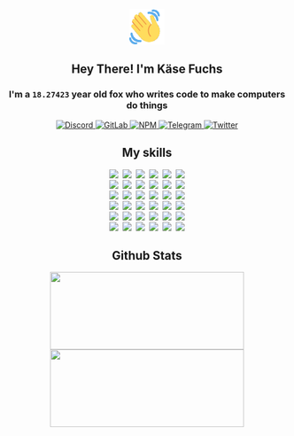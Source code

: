 <div><p align=center><img src=./resources/images/wave.gif width=64px height=64px></p><h2 align=center>Hey There! I'm Käse Fuchs</h2><h3 align=center>I'm a <code>18.27423</code> year old fox who writes code to make computers do things</h3><p align=center><a href=https://discord.com/users/507526681125322772><img alt=Discord src="https://img.shields.io/badge/Discord-5865F2?logo=discord&logoColor=white&style=flat-square#e7ae72db1f6348e29a74e3aa2ed5a345"> </a><a href=https://gitlab.com/kasefuchs><img alt=GitLab src="https://img.shields.io/badge/GitLab-330F63?logo=gitlab&logoColor=white&style=flat-square#e7ae72db1f6348e29a74e3aa2ed5a345"> </a><a href=https://npmjs.com/~kasefuchs><img alt=NPM src="https://img.shields.io/badge/NPM-CB3837?logo=npm&logoColor=white&style=flat-square#e7ae72db1f6348e29a74e3aa2ed5a345"> </a><a href=https://t.me/kasefuchs><img alt=Telegram src="https://img.shields.io/badge/Telegram-2CA5E0?logo=telegram&logoColor=white&style=flat-square#e7ae72db1f6348e29a74e3aa2ed5a345"> </a><a href=https://twitter.com/kasefuchs><img alt=Twitter src="https://img.shields.io/badge/Twitter-1DA1F2?logo=twitter&logoColor=white&style=flat-square#e7ae72db1f6348e29a74e3aa2ed5a345"></a></p><h2 align=center>My skills</h2><p align=center><a href=https://aws.amazon.com/ ><picture><source srcset="https://skillicons.dev/icons?i=aws&theme=dark#e7ae72db1f6348e29a74e3aa2ed5a345" media="(prefers-color-scheme: dark)"><source srcset="https://skillicons.dev/icons?i=aws&theme=light#e7ae72db1f6348e29a74e3aa2ed5a345" media="(prefers-color-scheme: light), (prefers-color-scheme: no-preference)"><img src="https://skillicons.dev/icons?i=aws&theme=light#e7ae72db1f6348e29a74e3aa2ed5a345"></picture></a>&nbsp;&nbsp;<a href=https://en.wikipedia.org/wiki/Bash_(Unix_shell)><picture><source srcset="https://skillicons.dev/icons?i=bash&theme=dark#e7ae72db1f6348e29a74e3aa2ed5a345" media="(prefers-color-scheme: dark)"><source srcset="https://skillicons.dev/icons?i=bash&theme=light#e7ae72db1f6348e29a74e3aa2ed5a345" media="(prefers-color-scheme: light), (prefers-color-scheme: no-preference)"><img src="https://skillicons.dev/icons?i=bash&theme=light#e7ae72db1f6348e29a74e3aa2ed5a345"></picture></a>&nbsp;&nbsp;<a href=https://discord.com/developers/docs><picture><source srcset="https://skillicons.dev/icons?i=bots&theme=dark#e7ae72db1f6348e29a74e3aa2ed5a345" media="(prefers-color-scheme: dark)"><source srcset="https://skillicons.dev/icons?i=bots&theme=light#e7ae72db1f6348e29a74e3aa2ed5a345" media="(prefers-color-scheme: light), (prefers-color-scheme: no-preference)"><img src="https://skillicons.dev/icons?i=bots&theme=light#e7ae72db1f6348e29a74e3aa2ed5a345"></picture></a>&nbsp;&nbsp;<a href=https://www.cloudflare.com/ ><picture><source srcset="https://skillicons.dev/icons?i=cloudflare&theme=dark#e7ae72db1f6348e29a74e3aa2ed5a345" media="(prefers-color-scheme: dark)"><source srcset="https://skillicons.dev/icons?i=cloudflare&theme=light#e7ae72db1f6348e29a74e3aa2ed5a345" media="(prefers-color-scheme: light), (prefers-color-scheme: no-preference)"><img src="https://skillicons.dev/icons?i=cloudflare&theme=light#e7ae72db1f6348e29a74e3aa2ed5a345"></picture></a>&nbsp;&nbsp;<a href=https://en.wikipedia.org/wiki/CSS><picture><source srcset="https://skillicons.dev/icons?i=css&theme=dark#e7ae72db1f6348e29a74e3aa2ed5a345" media="(prefers-color-scheme: dark)"><source srcset="https://skillicons.dev/icons?i=css&theme=light#e7ae72db1f6348e29a74e3aa2ed5a345" media="(prefers-color-scheme: light), (prefers-color-scheme: no-preference)"><img src="https://skillicons.dev/icons?i=css&theme=light#e7ae72db1f6348e29a74e3aa2ed5a345"></picture></a>&nbsp;&nbsp;<a href=https://www.docker.com/ ><picture><source srcset="https://skillicons.dev/icons?i=docker&theme=dark#e7ae72db1f6348e29a74e3aa2ed5a345" media="(prefers-color-scheme: dark)"><source srcset="https://skillicons.dev/icons?i=docker&theme=light#e7ae72db1f6348e29a74e3aa2ed5a345" media="(prefers-color-scheme: light), (prefers-color-scheme: no-preference)"><img src="https://skillicons.dev/icons?i=docker&theme=light#e7ae72db1f6348e29a74e3aa2ed5a345"></picture></a><br><a href=https://www.electronjs.org/ ><picture><source srcset="https://skillicons.dev/icons?i=electron&theme=dark#e7ae72db1f6348e29a74e3aa2ed5a345" media="(prefers-color-scheme: dark)"><source srcset="https://skillicons.dev/icons?i=electron&theme=light#e7ae72db1f6348e29a74e3aa2ed5a345" media="(prefers-color-scheme: light), (prefers-color-scheme: no-preference)"><img src="https://skillicons.dev/icons?i=electron&theme=light#e7ae72db1f6348e29a74e3aa2ed5a345"></picture></a>&nbsp;&nbsp;<a href=https://expressjs.com/ ><picture><source srcset="https://skillicons.dev/icons?i=express&theme=dark#e7ae72db1f6348e29a74e3aa2ed5a345" media="(prefers-color-scheme: dark)"><source srcset="https://skillicons.dev/icons?i=express&theme=light#e7ae72db1f6348e29a74e3aa2ed5a345" media="(prefers-color-scheme: light), (prefers-color-scheme: no-preference)"><img src="https://skillicons.dev/icons?i=express&theme=light#e7ae72db1f6348e29a74e3aa2ed5a345"></picture></a>&nbsp;&nbsp;<a href=https://www.figma.com/ ><picture><source srcset="https://skillicons.dev/icons?i=figma&theme=dark#e7ae72db1f6348e29a74e3aa2ed5a345" media="(prefers-color-scheme: dark)"><source srcset="https://skillicons.dev/icons?i=figma&theme=light#e7ae72db1f6348e29a74e3aa2ed5a345" media="(prefers-color-scheme: light), (prefers-color-scheme: no-preference)"><img src="https://skillicons.dev/icons?i=figma&theme=light#e7ae72db1f6348e29a74e3aa2ed5a345"></picture></a>&nbsp;&nbsp;<a href=https://firebase.google.com/ ><picture><source srcset="https://skillicons.dev/icons?i=firebase&theme=dark#e7ae72db1f6348e29a74e3aa2ed5a345" media="(prefers-color-scheme: dark)"><source srcset="https://skillicons.dev/icons?i=firebase&theme=light#e7ae72db1f6348e29a74e3aa2ed5a345" media="(prefers-color-scheme: light), (prefers-color-scheme: no-preference)"><img src="https://skillicons.dev/icons?i=firebase&theme=light#e7ae72db1f6348e29a74e3aa2ed5a345"></picture></a>&nbsp;&nbsp;<a href=https://flask.palletsprojects.com/ ><picture><source srcset="https://skillicons.dev/icons?i=flask&theme=dark#e7ae72db1f6348e29a74e3aa2ed5a345" media="(prefers-color-scheme: dark)"><source srcset="https://skillicons.dev/icons?i=flask&theme=light#e7ae72db1f6348e29a74e3aa2ed5a345" media="(prefers-color-scheme: light), (prefers-color-scheme: no-preference)"><img src="https://skillicons.dev/icons?i=flask&theme=light#e7ae72db1f6348e29a74e3aa2ed5a345"></picture></a>&nbsp;&nbsp;<a href=https://cloud.google.com/ ><picture><source srcset="https://skillicons.dev/icons?i=gcp&theme=dark#e7ae72db1f6348e29a74e3aa2ed5a345" media="(prefers-color-scheme: dark)"><source srcset="https://skillicons.dev/icons?i=gcp&theme=light#e7ae72db1f6348e29a74e3aa2ed5a345" media="(prefers-color-scheme: light), (prefers-color-scheme: no-preference)"><img src="https://skillicons.dev/icons?i=gcp&theme=light#e7ae72db1f6348e29a74e3aa2ed5a345"></picture></a><br><a href=https://git-scm.com/ ><picture><source srcset="https://skillicons.dev/icons?i=git&theme=dark#e7ae72db1f6348e29a74e3aa2ed5a345" media="(prefers-color-scheme: dark)"><source srcset="https://skillicons.dev/icons?i=git&theme=light#e7ae72db1f6348e29a74e3aa2ed5a345" media="(prefers-color-scheme: light), (prefers-color-scheme: no-preference)"><img src="https://skillicons.dev/icons?i=git&theme=light#e7ae72db1f6348e29a74e3aa2ed5a345"></picture></a>&nbsp;&nbsp;<a href=https://github.com/ ><picture><source srcset="https://skillicons.dev/icons?i=github&theme=dark#e7ae72db1f6348e29a74e3aa2ed5a345" media="(prefers-color-scheme: dark)"><source srcset="https://skillicons.dev/icons?i=github&theme=light#e7ae72db1f6348e29a74e3aa2ed5a345" media="(prefers-color-scheme: light), (prefers-color-scheme: no-preference)"><img src="https://skillicons.dev/icons?i=github&theme=light#e7ae72db1f6348e29a74e3aa2ed5a345"></picture></a>&nbsp;&nbsp;<a href=https://gitlab.com/ ><picture><source srcset="https://skillicons.dev/icons?i=gitlab&theme=dark#e7ae72db1f6348e29a74e3aa2ed5a345" media="(prefers-color-scheme: dark)"><source srcset="https://skillicons.dev/icons?i=gitlab&theme=light#e7ae72db1f6348e29a74e3aa2ed5a345" media="(prefers-color-scheme: light), (prefers-color-scheme: no-preference)"><img src="https://skillicons.dev/icons?i=gitlab&theme=light#e7ae72db1f6348e29a74e3aa2ed5a345"></picture></a>&nbsp;&nbsp;<a href=https://www.heroku.com/ ><picture><source srcset="https://skillicons.dev/icons?i=heroku&theme=dark#e7ae72db1f6348e29a74e3aa2ed5a345" media="(prefers-color-scheme: dark)"><source srcset="https://skillicons.dev/icons?i=heroku&theme=light#e7ae72db1f6348e29a74e3aa2ed5a345" media="(prefers-color-scheme: light), (prefers-color-scheme: no-preference)"><img src="https://skillicons.dev/icons?i=heroku&theme=light#e7ae72db1f6348e29a74e3aa2ed5a345"></picture></a>&nbsp;&nbsp;<a href=https://en.wikipedia.org/wiki/HTML><picture><source srcset="https://skillicons.dev/icons?i=html&theme=dark#e7ae72db1f6348e29a74e3aa2ed5a345" media="(prefers-color-scheme: dark)"><source srcset="https://skillicons.dev/icons?i=html&theme=light#e7ae72db1f6348e29a74e3aa2ed5a345" media="(prefers-color-scheme: light), (prefers-color-scheme: no-preference)"><img src="https://skillicons.dev/icons?i=html&theme=light#e7ae72db1f6348e29a74e3aa2ed5a345"></picture></a>&nbsp;&nbsp;<a href=https://en.wikipedia.org/wiki/JavaScript><picture><source srcset="https://skillicons.dev/icons?i=js&theme=dark#e7ae72db1f6348e29a74e3aa2ed5a345" media="(prefers-color-scheme: dark)"><source srcset="https://skillicons.dev/icons?i=js&theme=light#e7ae72db1f6348e29a74e3aa2ed5a345" media="(prefers-color-scheme: light), (prefers-color-scheme: no-preference)"><img src="https://skillicons.dev/icons?i=js&theme=light#e7ae72db1f6348e29a74e3aa2ed5a345"></picture></a><br><a href=https://en.wikipedia.org/wiki/Linux><picture><source srcset="https://skillicons.dev/icons?i=linux&theme=dark#e7ae72db1f6348e29a74e3aa2ed5a345" media="(prefers-color-scheme: dark)"><source srcset="https://skillicons.dev/icons?i=linux&theme=light#e7ae72db1f6348e29a74e3aa2ed5a345" media="(prefers-color-scheme: light), (prefers-color-scheme: no-preference)"><img src="https://skillicons.dev/icons?i=linux&theme=light#e7ae72db1f6348e29a74e3aa2ed5a345"></picture></a>&nbsp;&nbsp;<a href=https://mui.com/ ><picture><source srcset="https://skillicons.dev/icons?i=materialui&theme=dark#e7ae72db1f6348e29a74e3aa2ed5a345" media="(prefers-color-scheme: dark)"><source srcset="https://skillicons.dev/icons?i=materialui&theme=light#e7ae72db1f6348e29a74e3aa2ed5a345" media="(prefers-color-scheme: light), (prefers-color-scheme: no-preference)"><img src="https://skillicons.dev/icons?i=materialui&theme=light#e7ae72db1f6348e29a74e3aa2ed5a345"></picture></a>&nbsp;&nbsp;<a href=https://en.wikipedia.org/wiki/Markdown><picture><source srcset="https://skillicons.dev/icons?i=md&theme=dark#e7ae72db1f6348e29a74e3aa2ed5a345" media="(prefers-color-scheme: dark)"><source srcset="https://skillicons.dev/icons?i=md&theme=light#e7ae72db1f6348e29a74e3aa2ed5a345" media="(prefers-color-scheme: light), (prefers-color-scheme: no-preference)"><img src="https://skillicons.dev/icons?i=md&theme=light#e7ae72db1f6348e29a74e3aa2ed5a345"></picture></a>&nbsp;&nbsp;<a href=https://www.mongodb.com/ ><picture><source srcset="https://skillicons.dev/icons?i=mongodb&theme=dark#e7ae72db1f6348e29a74e3aa2ed5a345" media="(prefers-color-scheme: dark)"><source srcset="https://skillicons.dev/icons?i=mongodb&theme=light#e7ae72db1f6348e29a74e3aa2ed5a345" media="(prefers-color-scheme: light), (prefers-color-scheme: no-preference)"><img src="https://skillicons.dev/icons?i=mongodb&theme=light#e7ae72db1f6348e29a74e3aa2ed5a345"></picture></a>&nbsp;&nbsp;<a href=https://www.mysql.com/ ><picture><source srcset="https://skillicons.dev/icons?i=mysql&theme=dark#e7ae72db1f6348e29a74e3aa2ed5a345" media="(prefers-color-scheme: dark)"><source srcset="https://skillicons.dev/icons?i=mysql&theme=light#e7ae72db1f6348e29a74e3aa2ed5a345" media="(prefers-color-scheme: light), (prefers-color-scheme: no-preference)"><img src="https://skillicons.dev/icons?i=mysql&theme=light#e7ae72db1f6348e29a74e3aa2ed5a345"></picture></a>&nbsp;&nbsp;<a href=https://nextjs.org/ ><picture><source srcset="https://skillicons.dev/icons?i=nextjs&theme=dark#e7ae72db1f6348e29a74e3aa2ed5a345" media="(prefers-color-scheme: dark)"><source srcset="https://skillicons.dev/icons?i=nextjs&theme=light#e7ae72db1f6348e29a74e3aa2ed5a345" media="(prefers-color-scheme: light), (prefers-color-scheme: no-preference)"><img src="https://skillicons.dev/icons?i=nextjs&theme=light#e7ae72db1f6348e29a74e3aa2ed5a345"></picture></a><br><a href=https://nodejs.org/en/ ><picture><source srcset="https://skillicons.dev/icons?i=nodejs&theme=dark#e7ae72db1f6348e29a74e3aa2ed5a345" media="(prefers-color-scheme: dark)"><source srcset="https://skillicons.dev/icons?i=nodejs&theme=light#e7ae72db1f6348e29a74e3aa2ed5a345" media="(prefers-color-scheme: light), (prefers-color-scheme: no-preference)"><img src="https://skillicons.dev/icons?i=nodejs&theme=light#e7ae72db1f6348e29a74e3aa2ed5a345"></picture></a>&nbsp;&nbsp;<a href=https://www.postgresql.org/ ><picture><source srcset="https://skillicons.dev/icons?i=postgres&theme=dark#e7ae72db1f6348e29a74e3aa2ed5a345" media="(prefers-color-scheme: dark)"><source srcset="https://skillicons.dev/icons?i=postgres&theme=light#e7ae72db1f6348e29a74e3aa2ed5a345" media="(prefers-color-scheme: light), (prefers-color-scheme: no-preference)"><img src="https://skillicons.dev/icons?i=postgres&theme=light#e7ae72db1f6348e29a74e3aa2ed5a345"></picture></a>&nbsp;&nbsp;<a href=https://learn.microsoft.com/en-us/powershell/ ><picture><source srcset="https://skillicons.dev/icons?i=powershell&theme=dark#e7ae72db1f6348e29a74e3aa2ed5a345" media="(prefers-color-scheme: dark)"><source srcset="https://skillicons.dev/icons?i=powershell&theme=light#e7ae72db1f6348e29a74e3aa2ed5a345" media="(prefers-color-scheme: light), (prefers-color-scheme: no-preference)"><img src="https://skillicons.dev/icons?i=powershell&theme=light#e7ae72db1f6348e29a74e3aa2ed5a345"></picture></a>&nbsp;&nbsp;<a href=https://www.python.org/ ><picture><source srcset="https://skillicons.dev/icons?i=py&theme=dark#e7ae72db1f6348e29a74e3aa2ed5a345" media="(prefers-color-scheme: dark)"><source srcset="https://skillicons.dev/icons?i=py&theme=light#e7ae72db1f6348e29a74e3aa2ed5a345" media="(prefers-color-scheme: light), (prefers-color-scheme: no-preference)"><img src="https://skillicons.dev/icons?i=py&theme=light#e7ae72db1f6348e29a74e3aa2ed5a345"></picture></a>&nbsp;&nbsp;<a href=https://www.raspberrypi.org/ ><picture><source srcset="https://skillicons.dev/icons?i=raspberrypi&theme=dark#e7ae72db1f6348e29a74e3aa2ed5a345" media="(prefers-color-scheme: dark)"><source srcset="https://skillicons.dev/icons?i=raspberrypi&theme=light#e7ae72db1f6348e29a74e3aa2ed5a345" media="(prefers-color-scheme: light), (prefers-color-scheme: no-preference)"><img src="https://skillicons.dev/icons?i=raspberrypi&theme=light#e7ae72db1f6348e29a74e3aa2ed5a345"></picture></a>&nbsp;&nbsp;<a href=https://reactjs.org/ ><picture><source srcset="https://skillicons.dev/icons?i=react&theme=dark#e7ae72db1f6348e29a74e3aa2ed5a345" media="(prefers-color-scheme: dark)"><source srcset="https://skillicons.dev/icons?i=react&theme=light#e7ae72db1f6348e29a74e3aa2ed5a345" media="(prefers-color-scheme: light), (prefers-color-scheme: no-preference)"><img src="https://skillicons.dev/icons?i=react&theme=light#e7ae72db1f6348e29a74e3aa2ed5a345"></picture></a><br><a href=https://redux.js.org/ ><picture><source srcset="https://skillicons.dev/icons?i=redux&theme=dark#e7ae72db1f6348e29a74e3aa2ed5a345" media="(prefers-color-scheme: dark)"><source srcset="https://skillicons.dev/icons?i=redux&theme=light#e7ae72db1f6348e29a74e3aa2ed5a345" media="(prefers-color-scheme: light), (prefers-color-scheme: no-preference)"><img src="https://skillicons.dev/icons?i=redux&theme=light#e7ae72db1f6348e29a74e3aa2ed5a345"></picture></a>&nbsp;&nbsp;<a href=https://en.wikipedia.org/wiki/Regular_expression><picture><source srcset="https://skillicons.dev/icons?i=regex&theme=dark#e7ae72db1f6348e29a74e3aa2ed5a345" media="(prefers-color-scheme: dark)"><source srcset="https://skillicons.dev/icons?i=regex&theme=light#e7ae72db1f6348e29a74e3aa2ed5a345" media="(prefers-color-scheme: light), (prefers-color-scheme: no-preference)"><img src="https://skillicons.dev/icons?i=regex&theme=light#e7ae72db1f6348e29a74e3aa2ed5a345"></picture></a>&nbsp;&nbsp;<a href=https://en.wikipedia.org/wiki/Sass_(stylesheet_language)><picture><source srcset="https://skillicons.dev/icons?i=sass&theme=dark#e7ae72db1f6348e29a74e3aa2ed5a345" media="(prefers-color-scheme: dark)"><source srcset="https://skillicons.dev/icons?i=sass&theme=light#e7ae72db1f6348e29a74e3aa2ed5a345" media="(prefers-color-scheme: light), (prefers-color-scheme: no-preference)"><img src="https://skillicons.dev/icons?i=sass&theme=light#e7ae72db1f6348e29a74e3aa2ed5a345"></picture></a>&nbsp;&nbsp;<a href=https://www.typescriptlang.org/ ><picture><source srcset="https://skillicons.dev/icons?i=ts&theme=dark#e7ae72db1f6348e29a74e3aa2ed5a345" media="(prefers-color-scheme: dark)"><source srcset="https://skillicons.dev/icons?i=ts&theme=light#e7ae72db1f6348e29a74e3aa2ed5a345" media="(prefers-color-scheme: light), (prefers-color-scheme: no-preference)"><img src="https://skillicons.dev/icons?i=ts&theme=light#e7ae72db1f6348e29a74e3aa2ed5a345"></picture></a>&nbsp;&nbsp;<a href=https://unity.com/ ><picture><source srcset="https://skillicons.dev/icons?i=unity&theme=dark#e7ae72db1f6348e29a74e3aa2ed5a345" media="(prefers-color-scheme: dark)"><source srcset="https://skillicons.dev/icons?i=unity&theme=light#e7ae72db1f6348e29a74e3aa2ed5a345" media="(prefers-color-scheme: light), (prefers-color-scheme: no-preference)"><img src="https://skillicons.dev/icons?i=unity&theme=light#e7ae72db1f6348e29a74e3aa2ed5a345"></picture></a>&nbsp;&nbsp;<a href=https://workers.cloudflare.com/ ><picture><source srcset="https://skillicons.dev/icons?i=workers&theme=dark#e7ae72db1f6348e29a74e3aa2ed5a345" media="(prefers-color-scheme: dark)"><source srcset="https://skillicons.dev/icons?i=workers&theme=light#e7ae72db1f6348e29a74e3aa2ed5a345" media="(prefers-color-scheme: light), (prefers-color-scheme: no-preference)"><img src="https://skillicons.dev/icons?i=workers&theme=light#e7ae72db1f6348e29a74e3aa2ed5a345"></picture></a><br></p><h2 align=center>Github Stats</h2><p align=center><picture><source srcset="https://github-readme-stats-kasefuchs.vercel.app/api/?count_private=true&hide_border=true&hide_rank=true&line_height=20&hide_title=true&username=Kasefuchs&theme=dark#e7ae72db1f6348e29a74e3aa2ed5a345" media="(prefers-color-scheme: dark)"><source srcset="https://github-readme-stats-kasefuchs.vercel.app/api/?count_private=true&hide_border=true&hide_rank=true&line_height=20&hide_title=true&username=Kasefuchs&theme=light#e7ae72db1f6348e29a74e3aa2ed5a345" media="(prefers-color-scheme: light), (prefers-color-scheme: no-preference)"><img align=middle width=350 height=140 src="https://github-readme-stats-kasefuchs.vercel.app/api/?count_private=true&hide_border=true&hide_rank=true&line_height=20&hide_title=true&username=Kasefuchs&theme=light#e7ae72db1f6348e29a74e3aa2ed5a345"></picture><picture><source srcset="https://github-readme-stats-kasefuchs.vercel.app/api/top-langs/?count_private=true&hide_border=true&layout=compact&username=Kasefuchs&theme=dark#e7ae72db1f6348e29a74e3aa2ed5a345" media="(prefers-color-scheme: dark)"><source srcset="https://github-readme-stats-kasefuchs.vercel.app/api/top-langs/?count_private=true&hide_border=true&layout=compact&username=Kasefuchs&theme=light#e7ae72db1f6348e29a74e3aa2ed5a345" media="(prefers-color-scheme: light), (prefers-color-scheme: no-preference)"><img align=middle width=350 height=140 src="https://github-readme-stats-kasefuchs.vercel.app/api/top-langs/?count_private=true&hide_border=true&layout=compact&username=Kasefuchs&theme=light#e7ae72db1f6348e29a74e3aa2ed5a345"></picture></p><img src="https://hit.yhype.me/github/profile?user_id=64592097#e7ae72db1f6348e29a74e3aa2ed5a345" alt=""></div>